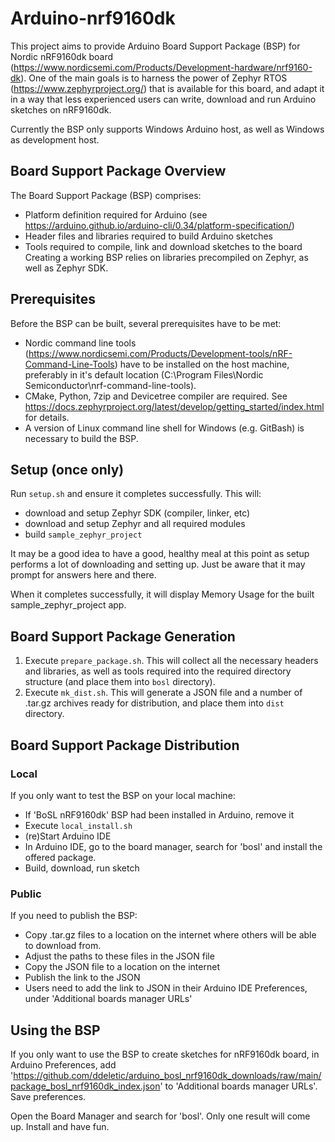# Arduino-nrf9160dk

This project aims to provide Arduino Board Support Package (BSP) for Nordic nRF9160dk board (https://www.nordicsemi.com/Products/Development-hardware/nrf9160-dk). One of the main goals is to harness the power of Zephyr RTOS (https://www.zephyrproject.org/) that is available for this board, and adapt it in a way that less experienced users can write, download and run Arduino sketches on nRF9160dk.

Currently the BSP only supports Windows Arduino host, as well as Windows as development host.

## Board Support Package Overview

The Board Support Package (BSP) comprises:
- Platform definition required for Arduino (see https://arduino.github.io/arduino-cli/0.34/platform-specification/)
- Header files and libraries required to build Arduino sketches
- Tools required to compile, link and download sketches to the board
Creating a working BSP relies on libraries precompiled on Zephyr, as well as Zephyr SDK.

## Prerequisites

Before the BSP can be built, several prerequisites have to be met:
- Nordic command line tools (https://www.nordicsemi.com/Products/Development-tools/nRF-Command-Line-Tools) have to be installed on the host machine, preferably in it's default location (C:\Program Files\Nordic Semiconductor\nrf-command-line-tools).
- CMake, Python, 7zip and Devicetree compiler are required. See https://docs.zephyrproject.org/latest/develop/getting_started/index.html for details.
- A version of Linux command line shell for Windows (e.g. GitBash) is necessary to build the BSP.

## Setup (once only)

Run `setup.sh` and ensure it completes successfully. This will:
- download and setup Zephyr SDK (compiler, linker, etc)
- download and setup Zephyr and all required modules
- build `sample_zephyr_project`

It may be a good idea to have a good, healthy meal at this point as setup performs a lot of downloading and setting up. Just be aware that it may prompt for answers here and there.

When it completes successfully, it will display Memory Usage for the built sample_zephyr_project app.

## Board Support Package Generation

1. Execute `prepare_package.sh`. This will collect all the necessary headers and libraries, as well as tools required into the required directory structure (and place them into `bosl` directory).
2. Execute `mk_dist.sh`. This will generate a JSON file and a number of .tar.gz archives ready for distribution, and place them into `dist` directory.

## Board Support Package Distribution

### Local

If you only want to test the BSP on your local machine:

- If 'BoSL nRF9160dk' BSP had been installed in Arduino, remove it
- Execute `local_install.sh`
- (re)Start Arduino IDE
- In Arduino IDE, go to the board manager, search for 'bosl' and install the offered package.
- Build, download, run sketch
  
### Public

If you need to publish the BSP: 

- Copy .tar.gz files to a location on the internet where others will be able to download from.
- Adjust the paths to these files in the JSON file
- Copy the JSON file to a location on the internet
- Publish the link to the JSON
- Users need to add the link to JSON in their Arduino IDE Preferences, under 'Additional boards manager URLs'

## Using the BSP

If you only want to use the BSP to create sketches for nRF9160dk board, in Arduino Preferences, add 'https://github.com/ddeletic/arduino_bosl_nrf9160dk_downloads/raw/main/package_bosl_nrf9160dk_index.json' to 'Additional boards manager URLs'. Save preferences.

Open the Board Manager and search for 'bosl'. Only one result will come up. Install and have fun.

